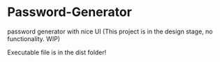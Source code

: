 # Password-Generator
password generator with nice UI (This project is in the design stage, no functionality. WIP)

Executable file is in the dist folder!
